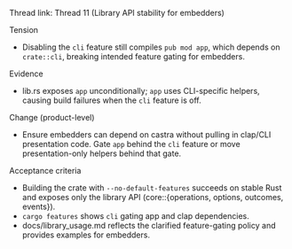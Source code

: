 Thread link: Thread 11 (Library API stability for embedders)

Tension
- Disabling the `cli` feature still compiles `pub mod app`, which depends on `crate::cli`, breaking intended feature gating for embedders.

Evidence
- lib.rs exposes `app` unconditionally; `app` uses CLI-specific helpers, causing build failures when the `cli` feature is off.

Change (product-level)
- Ensure embedders can depend on castra without pulling in clap/CLI presentation code. Gate `app` behind the `cli` feature or move presentation-only helpers behind that gate.

Acceptance criteria
- Building the crate with `--no-default-features` succeeds on stable Rust and exposes only the library API (core::{operations, options, outcomes, events}).
- `cargo features` shows `cli` gating app and clap dependencies.
- docs/library_usage.md reflects the clarified feature-gating policy and provides examples for embedders.
